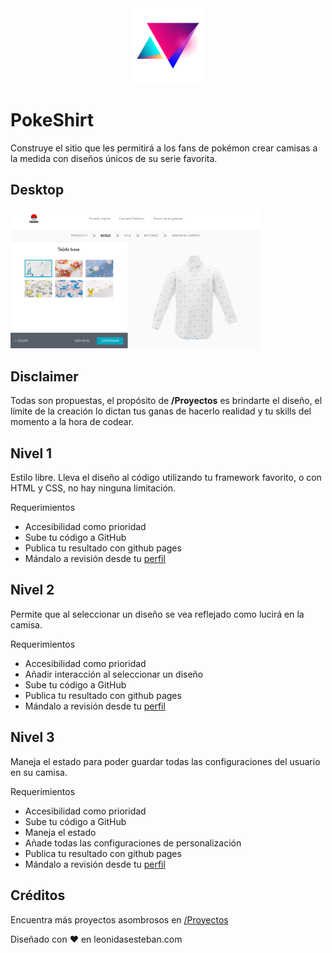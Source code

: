 <div align="center">
<img width="120px"  src="https://raw.githubusercontent.com/no-te-rindas/logo/main/Logo/LeonidasEsteban-destello-envolvente-cuadrada.png" />
</div>

# PokeShirt

Construye el sitio que les permitirá a los fans de pokémon crear camisas a la medida con diseños únicos de su serie favorita.

## Desktop

<img width="400px"  src="https://github.com/no-te-rindas/imagenes/blob/main/Readmes/pokeshirt/pokeshirt-desktop.png?raw=true" />

## Disclaimer

Todas son propuestas, el propósito de **/Proyectos** es brindarte el diseño, el límite de la creación lo dictan tus ganas de hacerlo realidad y tu skills del momento a la hora de codear.

## Nivel 1

Estilo libre. Lleva el diseño al código utilizando tu framework favorito, o con HTML y CSS, no hay ninguna limitación.

Requerimientos

- Accesibilidad como prioridad
- Sube tu código a GitHub
- Publica tu resultado con github pages
- Mándalo a revisión desde tu [perfil](https://leonidasesteban.com/estudiante)

## Nivel 2

Permite que al seleccionar un diseño se vea reflejado como lucirá en la camisa.

Requerimientos

- Accesibilidad como prioridad
- Añadir interacción al seleccionar un diseño
- Sube tu código a GitHub
- Publica tu resultado con github pages
- Mándalo a revisión desde tu [perfil](https://leonidasesteban.com/estudiante)

## Nivel 3

Maneja el estado para poder guardar todas las configuraciones del usuario en su camisa.

Requerimientos

- Accesibilidad como prioridad
- Sube tu código a GitHub
- Maneja el estado
- Añade todas las configuraciones de personalización
- Publica tu resultado con github pages
- Mándalo a revisión desde tu [perfil](https://leonidasesteban.com/estudiante)

## Créditos

Encuentra más proyectos asombrosos en [/Proyectos](https://leonidasesteban.com/proyectos)

Diseñado con ♥️ en leonidasesteban.com
